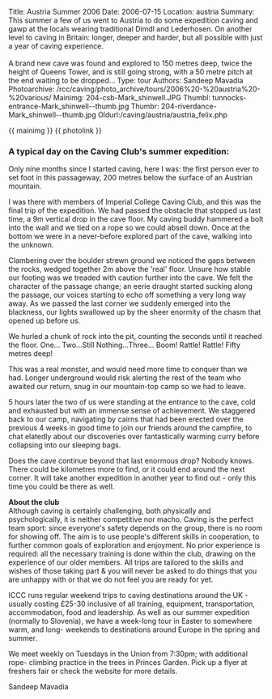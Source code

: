Title: Austria Summer 2006
Date: 2006-07-15
Location: austria
Summary: This summer a few of us went to Austria to do some expedition caving and gawp at the locals wearing traditional Dimdl and Lederhosen. On another level to caving in Britain: longer, deeper and harder, but all possible with just a year of caving experience.<br><br>A brand new cave was found and explored to 150 metres deep, twice the height of Queens Tower, and is still going strong, with a 50 metre pitch at the end waiting to be dropped...
Type: tour
Authors: Sandeep Mavadia
Photoarchive: /rcc/caving/photo_archive/tours/2006%20-%20austria%20-%20various/
Mainimg: 204-csb-Mark_shinwell.JPG
Thumbl: tunnocks-entrance-Mark_shinwell--thumb.jpg
Thumbr: 204-riverdance-Mark_shinwell--thumb.jpg
Oldurl:/caving/austria/austria_felix.php

{{ mainimg }}
{{ photolink }}

### A typical day on the Caving Club's summer expedition:

Only nine months since I started caving, here I was: the first person ever to
set foot in this passageway, 200 metres below the surface of an Austrian
mountain.  
  
I was there with members of Imperial College Caving Club, and this was the
final trip of the expedition. We had passed the obstacle that stopped us last
time, a 9m vertical drop in the cave floor. My caving buddy hammered a bolt
into the wall and we tied on a rope so we could abseil down. Once at the
bottom we were in a never-before explored part of the cave, walking into the
unknown.  
  
Clambering over the boulder strewn ground we noticed the gaps between the
rocks, wedged together 2m above the 'real' floor. Unsure how stable our
footing was we treaded with caution further into the cave. We felt the
character of the passage change; an eerie draught started sucking along the
passage, our voices starting to echo off something a very long way away. As we
passed the last corner we suddenly emerged into the blackness, our lights
swallowed up by the sheer enormity of the chasm that opened up before us.  
  
We hurled a chunk of rock into the pit, counting the seconds until it reached
the floor. One... Two...Still Nothing...Three... Boom! Rattle! Rattle! Fifty
metres deep!  
  
This was a real monster, and would need more time to conquer than we had.
Longer underground would risk alerting the rest of the team who awaited our
return, snug in our mountain-top camp so we had to leave.  
  
5 hours later the two of us were standing at the entrance to the cave, cold
and exhausted but with an immense sense of achievement. We staggered back to
our camp, navigating by cairns that had been erected over the previous 4 weeks
in good time to join our friends around the campfire, to chat elatedly about
our discoveries over fantastically warming curry before collapsing into our
sleeping bags.  
  
Does the cave continue beyond that last enormous drop? Nobody knows. There
could be kilometres more to find, or it could end around the next corner. It
will take another expedition in another year to find out - only this time you
could be there as well.  
  
**About the club**   
Although caving is certainly challenging, both physically and psychologically,
it is neither competitive nor macho. Caving is the perfect team sport: since
everyone's safety depends on the group, there is no room for showing off. The
aim is to use people's different skills in cooperation, to further common
goals of exploration and enjoyment. No prior experience is required: all the
necessary training is done within the club, drawing on the experience of our
older members. All trips are tailored to the skills and wishes of those taking
part &amp; you will never be asked to do things that you are unhappy with or
that we do not feel you are ready for yet.  
  
ICCC runs regular weekend trips to caving destinations around the UK - usually
costing £25-30 inclusive of all training, equipment, transportation,
accommodation, food and leadership. As well as our summer expedition (normally
to Slovenia), we have a week-long tour in Easter to somewhere warm, and long-
weekends to destinations around Europe in the spring and summer.  
  
We meet weekly on Tuesdays in the Union from 7:30pm; with additional rope-
climbing practice in the trees in Princes Garden. Pick up a flyer at freshers
fair or check the website for more details.  
  
Sandeep Mavadia


